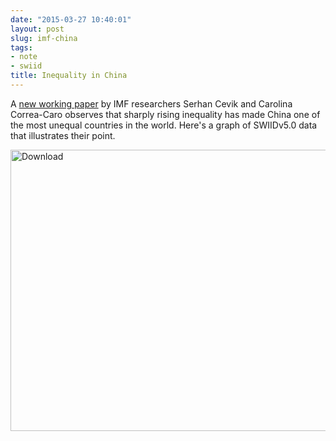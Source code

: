 ```yaml
---
date: "2015-03-27 10:40:01"
layout: post
slug: imf-china
tags:
- note
- swiid
title: Inequality in China
---
```


A [new working paper](http://www.imf.org/external/pubs/ft/wp/2015/wp1568.pdf) by IMF researchers Serhan Cevik and Carolina Correa-Caro observes that sharply rising inequality has made China one of the most unequal countries in the world.  Here's a graph of SWIIDv5.0 data that illustrates their point.

<img class="imageStyle" alt="Download" src="http://fsolt.org/swiid/china.jpg" width="760" height="450"/>
